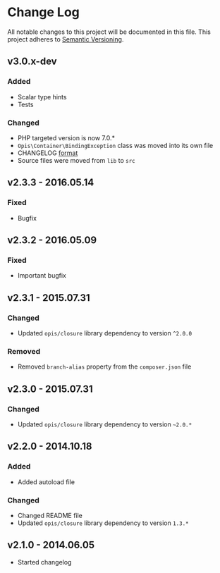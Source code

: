 # Change Log
All notable changes to this project will be documented in this file.
This project adheres to [Semantic Versioning](http://semver.org/).

## v3.0.x-dev
### Added
- Scalar type hints
- Tests

### Changed
- PHP targeted version is now 7.0.*
- `Opis\Container\BindingException` class was moved into its own file
- CHANGELOG [format](http://keepachangelog.com)
- Source files were moved from `lib` to `src`

## v2.3.3 - 2016.05.14
### Fixed
- Bugfix

## v2.3.2 - 2016.05.09
### Fixed
- Important bugfix

## v2.3.1 - 2015.07.31
### Changed
- Updated `opis/closure` library dependency to version `^2.0.0`

### Removed
- Removed `branch-alias` property from the `composer.json` file

## v2.3.0 - 2015.07.31
### Changed
- Updated `opis/closure` library dependency to version `~2.0.*`

## v2.2.0 - 2014.10.18
### Added
- Added autoload file

### Changed
- Changed README file
- Updated `opis/closure` library dependency to version `1.3.*`

## v2.1.0 - 2014.06.05

* Started changelog